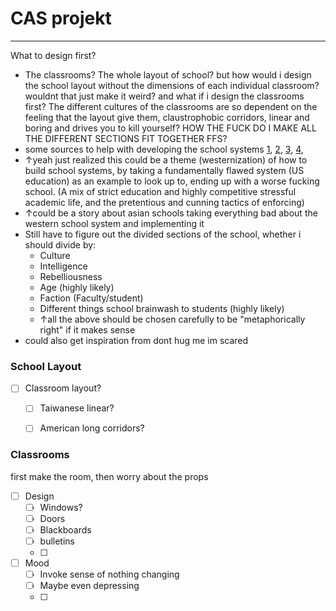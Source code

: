 # CAS projekt
---
What to design first?
- The classrooms? The whole layout of school? but how would i design the school layout without the dimensions of each individual classroom? wouldnt that just make it weird? and what if i design the classrooms first? The different cultures of the classrooms are so dependent on the feeling that the layout give them, claustrophobic corridors, linear and boring and drives you to kill yourself? HOW THE FUCK DO I MAKE ALL THE DIFFERENT SECTIONS FIT TOGETHER FFS? 
- some sources to help with developing the school systems [1](https://www.semanticscholar.org/paper/The-divergence-of-Eastern-and-Western-cultural-and-Lye-Maritz/0bdb6bbfa3fe12fe83869cf261d3736fff3496ce), [2](https://www.researchgate.net/figure/Contrast-of-Eastern-Versus-Western-Educational-Systems_tbl1_301920782), [3](https://angelxie.medium.com/how-does-collectivism-influence-asian-culture-36a1045b884b#:~:text=Freedom%20and%20individualism%20is%20deeply,instead%20of%20its%20individual%20members.), [4](https://www.frontiersin.org/articles/10.3389/feduc.2017.00056/full), 
- ↑yeah just realized this could be a theme (westernization) of how to build school systems, by taking a fundamentally flawed system (US education) as an example to look up to, ending up with a worse fucking school. (A mix of strict education and highly competitive stressful academic life, and the pretentious and cunning tactics of enforcing)
- ↑could be a story about asian schools taking everything bad about the western school system and implementing it 
- Still have to figure out the divided sections of the school, whether i should divide by:
	- Culture
	- Intelligence
	- Rebelliousness
	- Age (highly likely)
	- Faction (Faculty/student)
	- Different things school brainwash to students (highly likely)
	- ↑all the above should be chosen carefully to be "metaphorically right" if it makes sense
- could also get inspiration from dont hug me im scared

### School Layout
- [ ] Classroom layout?
	- [ ] Taiwanese linear?
	- [ ] American long corridors?


### Classrooms
first make the room, then worry about the props
- [ ] Design
	- [ ] Windows?
	- [ ] Doors
	- [ ] Blackboards
	- [ ] bulletins
	- [ ] 
- [ ] Mood
	- [ ] Invoke sense of nothing changing
	- [ ] Maybe even depressing
	- [ ] 